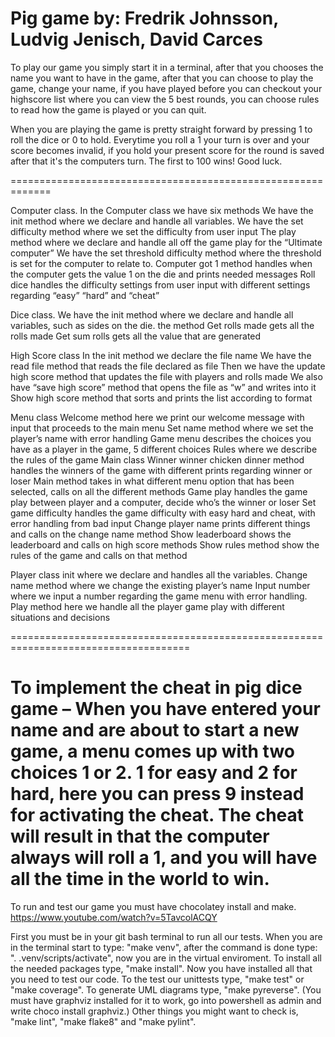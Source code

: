 Pig game by: Fredrik Johnsson, Ludvig Jenisch, David Carces
==========================================================

To play our game you simply start it in a terminal, after that you chooses the name you want to have in the game,
after that you can choose to play the game, change your name, if you have played before you can checkout your highscore list where you can view the 5 best rounds, you can choose rules to read how the game is played or you can quit.

When you are playing the game is pretty straight forward by pressing 1 to roll the dice or 0 to hold.
Everytime you roll a 1 your turn is over and your score becomes invalid, if you hold your present score for the round is saved after that it's the computers turn. The first to 100 wins! Good luck.

=============================================================

Computer class. 
In the Computer class we have six methods
We have the init method where we declare and handle all variables.
We have the set difficulty method where we set the difficulty from user input
The play method where we declare and handle all off the game play for the “Ultimate computer” 
We have the set threshold difficulty method where the threshold is set for the computer to relate to.
Computer got 1 method handles when the computer gets the value 1 on the die and prints needed messages
Roll dice handles the difficulty settings from user input with different settings regarding “easy” “hard” and “cheat”

Dice class.
We have the init method where we declare and handle all variables, such as sides on the die.
the method Get rolls made gets all the rolls made
Get sum rolls gets all the value that are generated

High Score class
In the init method we declare the file name
We have the read file method that reads the file declared as file
Then we have the update high score method that updates the file with players and rolls made
We also have “save high score” method that opens the file as “w” and writes into it
Show high score method that sorts and prints the list according to format

Menu class
Welcome method here we print our welcome message with input that proceeds to the main menu
Set name method where we set the player’s name with error handling
 Game menu describes the choices you have as a player in the game, 5 different choices
Rules where we describe the rules of the game 
Main class
Winner winner chicken dinner method handles the winners of the game with different prints regarding winner or loser
Main method takes in what different menu option that has been selected, calls on all the different methods 
Game play handles the game play between player and a computer, decide who’s the winner or loser
Set game difficulty handles the game difficulty with easy hard and cheat, with error handling from bad input
Change player name prints different things and calls on the change name method
Show leaderboard shows the leaderboard and calls on high score methods
Show rules method show the rules of the game and calls on that method

Player class
 init where we declare and handles all the variables.
Change name method where we change the existing player’s name
Input number where we input a number regarding the game menu with error handling.
Play method here we handle all the player game play with different situations and decisions

=====================================================================================

To implement the cheat in pig dice game –
When you have entered your name and are about to start a new game, a menu comes up with two choices 1 or 2.
1 for easy and 2 for hard, here you can press 9 instead for activating the cheat.
The cheat will result in that the computer always will roll a 1, and you will have all the time in the world to win. 
====================================================================================

To run and test our game you must have chocolatey install and make.
https://www.youtube.com/watch?v=5TavcolACQY

First you must be in your git bash terminal to run all our tests.
When you are in the terminal start to type:
"make venv", after the command is done type:
". .venv/scripts/activate", now you are in the virtual enviroment.
To install all the needed packages type, "make install".
Now you have installed all that you need to test our code.
To the test our unittests type, "make test" or "make coverage".
To generate UML diagrams type, "make pyreverse". (You must have graphviz installed for it to work, go into powershell as admin and write choco install graphviz.)
Other things you might want to check is, "make lint", "make flake8" and "make pylint".



